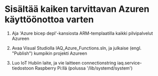 # Sisältää kaiken tarvittavan Azuren käyttöönottoa varten

1. Aja 'Azure bicep depl'-kansiosta ARM-templaatilla kaikki pilvipalvelut Azureen

2. Avaa Visual Studiolla IAQ_Azure_Functions.sln, ja julkaise (engl. "Publish") kumpikin projekti Azureen

3. Luo IoT Hubiin laite, ja vie laitteen connectionstring iaq.service-tiedostoon Raspberry Pi:llä (polussa '/lib/systemd/system')